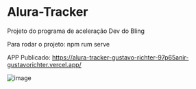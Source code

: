 # Alura-Tracker
 Projeto do programa de aceleração Dev do Bling

 Para rodar o projeto: npm rum serve

APP Publicado: https://alura-tracker-gustavo-richter-97p65anir-gustavorichter.vercel.app/

![image](https://github.com/gustavorichter/Alura-Tracker/assets/11951380/9b30dd72-484a-4781-a7ce-235aa85b764a)
